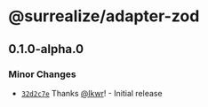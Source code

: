 # @surrealize/adapter-zod

## 0.1.0-alpha.0

### Minor Changes

- [`32d2c7e`](https://github.com/surrealize/surrealize/commit/32d2c7e10713c6c07a8119f319edbc0c149e4eb3) Thanks [@lkwr](https://github.com/lkwr)! - Initial release
